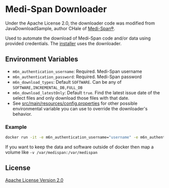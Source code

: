 # Medi-Span Downloader

Under the Apache License 2.0, the downloader code was modified from JavaDownloadSample, author CHale of [Medi-Span®](https://www.wolterskluwer.com/en/solutions/medi-span).

Used to automate the download of Medi-Span code and/or data using provided credentials.
The [installer](../installer/README.md) uses the downloader.

## Environment Variables
- `m6n_authentication_username`: Required. Medi-Span username
- `m6n_authentication_password`: Required. Medi-Span password
- `m6n_download_types`: Default `SOFTWARE`. Can be any of `SOFTWARE,INCREMENTAL_DB,FULL_DB`
- `m6n_download_latestOnly`: Default `true`.  Find the latest issue date of the select files and only download those files with that date.
- See [src/main/resources/config.properties](src/main/resources/config.properties) for other possible environmental variable you can use to override the downloader's behavior.

### Example
```bash
docker run -it -e m6n_authentication_username="username" -e m6n_authentication_password="password" ghcr.io/bluestep-systems/medispan-automation:downloader
```
If you want to keep the data and software outside of docker then map a volume like `-v /var/medispan:/var/medispan`

## License
[Apache License Version 2.0](LICENSE)
